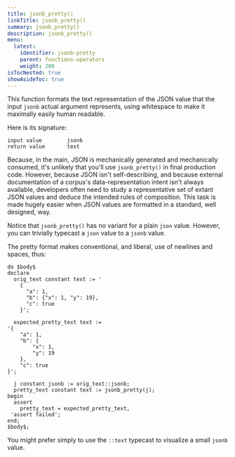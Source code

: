```yaml
---
title: jsonb_pretty()
linkTitle: jsonb_pretty() 
summary: jsonb_pretty() 
description: jsonb_pretty()
menu:
  latest:
    identifier: jsonb-pretty
    parent: functions-operators
    weight: 200
isTocNested: true
showAsideToc: true
---
```


This function formats the text representation of the JSON value that the input `jsonb` actual argument represents, using whitespace to make it maximally easily human readable.

Here is its signature:

```
input value        jsonb
return value       text
```

Because, in the main, JSON is mechanically generated and mechanically consumed, it's unlikely that you'll use `jsonb_pretty()` in final production code. However, because JSON isn't self-describing, and because external documentation of a corpus's data-representation intent isn't always available, developers often need to study a representative set of extant JSON values and deduce the intended rules of composition. This task is made hugely easier when JSON values are formatted in a standard, well designed, way.

Notice that `jsonb_pretty()` has no variant for a plain `json` value. However, you can trivially typecast a `json` value to a `jsonb` value.

The pretty format makes conventional, and liberal, use of newlines and spaces, thus:

```postgresql
do $body$
declare
  orig_text constant text := '
    {
      "a": 1,
      "b": {"x": 1, "y": 19},
      "c": true
    }';

  expected_pretty_text text :=
'{
    "a": 1,
    "b": {
        "x": 1,
        "y": 19
    },
    "c": true
}';

  j constant jsonb := orig_text::jsonb;
  pretty_text constant text := jsonb_pretty(j);
begin
  assert
    pretty_text = expected_pretty_text,
 'assert failed';
end;
$body$;
```

You might prefer simply to use the `::text` typecast to visualize a small `jsonb` value.
